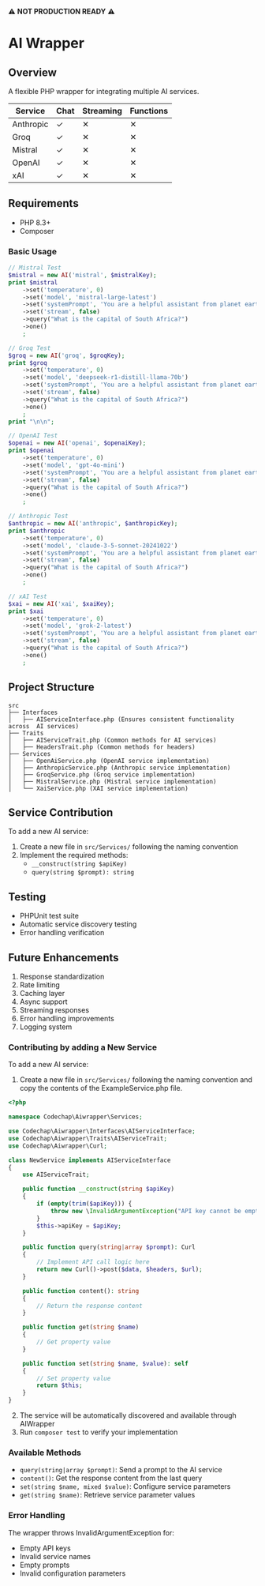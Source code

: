 ⚠️ **NOT PRODUCTION READY** ⚠️

# AI Wrapper

## Overview
A flexible PHP wrapper for integrating multiple AI services.

| Service   | Chat | Streaming | Functions |
|-----------|------|-----------|-----------|
| Anthropic | ✓    | ✕         | ✕         |
| Groq      | ✓    | ✕         | ✕         |
| Mistral   | ✓    | ✕         | ✕         |
| OpenAI    | ✓    | ✕         | ✕         |
| xAI       | ✓    | ✕         | ✕         |

## Requirements
- PHP 8.3+
- Composer

### Basic Usage

```php
// Mistral Test
$mistral = new AI('mistral', $mistralKey);
print $mistral
    ->set('temperature', 0)
    ->set('model', 'mistral-large-latest')
    ->set('systemPrompt', 'You are a helpful assistant from planet earth.')
    ->set('stream', false)
    ->query("What is the capital of South Africa?")
    ->one()
    ;
```

```php
// Groq Test
$groq = new AI('groq', $groqKey);
print $groq
    ->set('temperature', 0)
    ->set('model', 'deepseek-r1-distill-llama-70b')
    ->set('systemPrompt', 'You are a helpful assistant from planet earth.')
    ->set('stream', false)
    ->query("What is the capital of South Africa?")
    ->one()
    ;
print "\n\n";
```

```php
// OpenAI Test
$openai = new AI('openai', $openaiKey);
print $openai
    ->set('temperature', 0)
    ->set('model', 'gpt-4o-mini')
    ->set('systemPrompt', 'You are a helpful assistant from planet earth.')
    ->set('stream', false)
    ->query("What is the capital of South Africa?")
    ->one()
    ;
```

```php
// Anthropic Test
$anthropic = new AI('anthropic', $anthropicKey);
print $anthropic
    ->set('temperature', 0)
    ->set('model', 'claude-3-5-sonnet-20241022')
    ->set('systemPrompt', 'You are a helpful assistant from planet earth.')
    ->set('stream', false)
    ->query("What is the capital of South Africa?")
    ->one()
    ;
```

```php
// xAI Test
$xai = new AI('xai', $xaiKey);
print $xai
    ->set('temperature', 0)
    ->set('model', 'grok-2-latest')
    ->set('systemPrompt', 'You are a helpful assistant from planet earth.')
    ->set('stream', false)
    ->query("What is the capital of South Africa?")
    ->one()
    ;
```

## Project Structure

```
src
├── Interfaces
│   ├── AIServiceInterface.php (Ensures consistent functionality across  AI services)
├── Traits
│   ├── AIServiceTrait.php (Common methods for AI services)
│   ├── HeadersTrait.php (Common methods for headers)
├── Services
│   ├── OpenAiService.php (OpenAI service implementation)
│   ├── AnthropicService.php (Anthropic service implementation)
│   ├── GroqService.php (Groq service implementation)
│   ├── MistralService.php (Mistral service implementation)
│   └── XaiService.php (XAI service implementation)
```

## Service Contribution
To add a new AI service:
1. Create a new file in `src/Services/` following the naming convention
2. Implement the required methods:
   - `__construct(string $apiKey)`
   - `query(string $prompt): string`

## Testing
- PHPUnit test suite
- Automatic service discovery testing
- Error handling verification

## Future Enhancements
1. Response standardization
2. Rate limiting
3. Caching layer
4. Async support
5. Streaming responses
6. Error handling improvements
7. Logging system


### Contributing by adding a New Service

To add a new AI service:

1. Create a new file in `src/Services/` following the naming convention and copy the contents of the ExampleService.php file.

```php
<?php

namespace Codechap\Aiwrapper\Services;

use Codechap\Aiwrapper\Interfaces\AIServiceInterface;
use Codechap\Aiwrapper\Traits\AIServiceTrait;
use Codechap\Aiwrapper\Curl;

class NewService implements AIServiceInterface 
{
    use AIServiceTrait;

    public function __construct(string $apiKey)
    {
        if (empty(trim($apiKey))) {
            throw new \InvalidArgumentException("API key cannot be empty");
        }
        $this->apiKey = $apiKey;
    }

    public function query(string|array $prompt): Curl
    {
        // Implement API call logic here
        return new Curl()->post($data, $headers, $url);
    }

    public function content(): string
    {
        // Return the response content
    }

    public function get(string $name)
    {
        // Get property value
    }

    public function set(string $name, $value): self
    {
        // Set property value
        return $this;
    }
}
```

2. The service will be automatically discovered and available through AIWrapper
3. Run `composer test` to verify your implementation

### Available Methods

- `query(string|array $prompt)`: Send a prompt to the AI service
- `content()`: Get the response content from the last query
- `set(string $name, mixed $value)`: Configure service parameters
- `get(string $name)`: Retrieve service parameter values

### Error Handling

The wrapper throws InvalidArgumentException for:
- Empty API keys
- Invalid service names
- Empty prompts
- Invalid configuration parameters
    